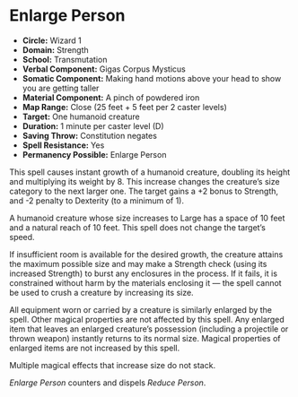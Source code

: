 # Enlarge Person

- **Circle:** Wizard 1
- **Domain:** Strength
- **School:** Transmutation
- **Verbal Component:** Gigas Corpus Mysticus
- **Somatic Component:** Making hand motions above your head to show you are getting taller
- **Material Component:** A pinch of powdered iron
- **Map Range:** Close (25 feet + 5 feet per 2 caster levels)
- **Target:** One humanoid creature
- **Duration:** 1 minute per caster level (D)
- **Saving Throw:** Constitution negates
- **Spell Resistance:** Yes
- **Permanency Possible:** Enlarge Person

This spell causes instant growth of a humanoid creature, doubling its height and multiplying its weight by 8. This increase changes the creature’s size category to the next larger one. The target gains a +2 bonus to Strength, and -2 penalty to Dexterity (to a minimum of 1).

A humanoid creature whose size increases to Large has a space of 10 feet and a natural reach of 10 feet. This spell does not change the target’s speed.

If insufficient room is available for the desired growth, the creature attains the maximum possible size and may make a Strength check (using its increased Strength) to burst any enclosures in the process. If it fails, it is constrained without harm by the materials enclosing it — the spell cannot be used to crush a creature by increasing its size.

All equipment worn or carried by a creature is similarly enlarged by the spell. Other magical properties are not affected by this spell. Any enlarged item that leaves an enlarged creature’s possession (including a projectile or thrown weapon) instantly returns to its normal size. Magical properties of enlarged items are not increased by this spell.

Multiple magical effects that increase size do not stack.

*Enlarge Person* counters and dispels *Reduce Person*.
